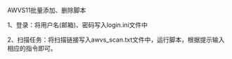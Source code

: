 AWVS11批量添加、删除脚本

1、登录：将用户名(邮箱)、密码写入login.ini文件中

2、扫描任务：将扫描链接写入awvs_scan.txt文件中，运行脚本，根据提示输入相应的指令即可。


